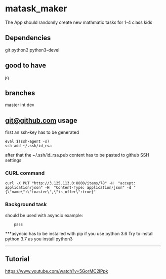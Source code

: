 # matask_maker
The App should randomly create new mathmatic tasks for 1-4 class kids

## Dependencies
git
python3
python3-devel


## good to have
jq

## branches
master
int
dev

## git@github.com usage
first an ssh-key has to be generated
```ssh-keygen -t rsa -b 4096 -C "<EMAIL>"
eval $(ssh-agent -s)
ssh-add ~/.ssh/id_rsa
```

after that the ~/.ssh/id_rsa.pub content has to be pasted to github SSH settings


### CURL command
`curl -X PUT "http://3.125.113.0:8000/items/78" -H  "accept: application/json" -H  "Content-Type: application/json" -d "{\"name\":\"toaster\",\"is_offer\":true}"`

### Background task
should be used with asyncio
example:
```asyncio def create_item(...background_tasks: BackgroundTasks...):
    pass
```

***asyncio has to be installed with pip if you use python 3.6
Try to install python 3.7 as you install python3
***


## Tutorial
https://www.youtube.com/watch?v=5GorMC2lPpk
